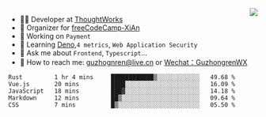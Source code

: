 <img align="right" src="https://github-readme-stats.vercel.app/api?username=guzhongren&show_icons=true&icon_color=805AD5&text_color=000&bg_color=ffffff&hide_title=true" />

- 👨‍💻  Developer at [ThoughtWorks](https://thoughtworks.com)
- 🏢 Organizer for [freeCodeCamp-XiAn](https://github.com/orgs/freeCodeCamp-XiAn)
- 🔭 Working on `Payment`
- 🌱 Learning [Deno](https://deno.land/),`4 metrics`,  `Web Application Security`
- 💬 Ask me about `Frontend`, `Typescript`...
- 🔎 How to reach me: [guzhognren@live.cn](guzhognren@live.cn) or [Wechat：GuzhongrenWX]()

<!--START_SECTION:waka-->
```text
Rust         1 hr 4 mins     ████████████▒░░░░░░░░░░░░   49.68 % 
Vue.js       20 mins         ████░░░░░░░░░░░░░░░░░░░░░   16.09 % 
JavaScript   18 mins         ███▓░░░░░░░░░░░░░░░░░░░░░   14.18 % 
Markdown     12 mins         ██▒░░░░░░░░░░░░░░░░░░░░░░   09.64 % 
CSS          7 mins          █▒░░░░░░░░░░░░░░░░░░░░░░░   05.50 % 
```
<!--END_SECTION:waka-->

